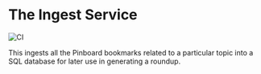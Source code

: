 # The Ingest Service

![CI](https://github.com/the-trump-dump/ingest/workflows/CI/badge.svg)

This ingests all the Pinboard bookmarks related to a particular topic into a SQL database for later use in generating a roundup.


